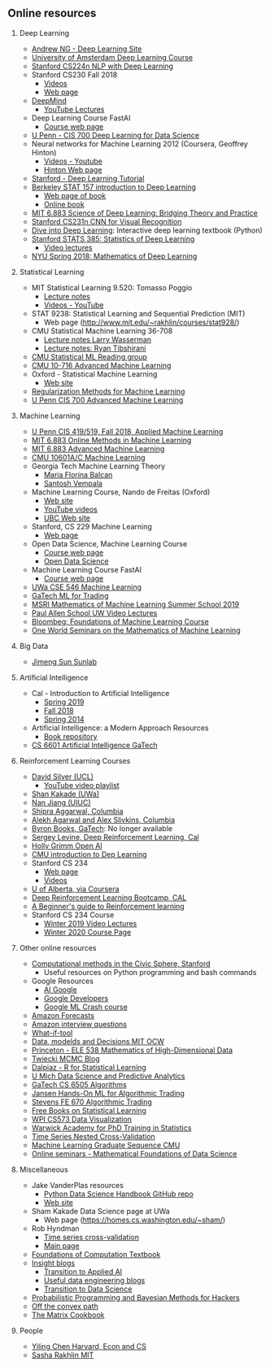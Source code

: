 ## Online resources 

1. Deep Learning  
     + [Andrew NG - Deep Learning Site](https://www.deeplearning.ai)
     + [University of Amsterdam Deep Learning Course](https://uvadlc.github.io)
     + [Stanford CS224n NLP with Deep Learning](https://web.stanford.edu/class/cs224n)
     + Stanford CS230 Fall 2018
          - [Videos](https://www.youtube.com/watch?v=PySo_6S4ZAg&list=PLoROMvodv4rOABXSygHTsbvUz4G_YQhOb)
          - [Web page](https://cs230.stanford.edu)
     + [DeepMind](https://deepmind.com)  
          + [YouTube Lectures](https://www.youtube.com/channel/UCP7jMXSY2xbc3KCAE0MHQ-A)
     + Deep Learning Course FastAI
          + [Course web page](http://course18.fast.ai/index.html)
     + [U Penn - CIS 700 Deep Learning for Data Science](https://www.seas.upenn.edu/~cis700dl/index.html)
     + Neural networks for Machine Learning 2012 (Coursera, Geoffrey Hinton)  
          + [Videos - Youtube](https://www.youtube.com/playlist?list=PLoRl3Ht4JOcdU872GhiYWf6jwrk_SNhz9)
          + [Hinton Web page](http://www.cs.toronto.edu/~hinton/)
     + [Stanford - Deep Learning Tutorial](http://ufldl.stanford.edu/)
     + [Berkeley STAT 157 introduction to Deep Learning](https://courses.d2l.ai/berkeley-stat-157/index.html)     
          + [Web page of book](d2l.ai)
          + [Online book](numpy.d2l.ai)
     + [MIT 6.883 Science of Deep Learning: Bridging Theory and Practice](https://stellar.mit.edu/S/course/6/sp18/6.883/index.html)
     + [Stanford CS231n CNN for Visual Recognition](http://cs231n.stanford.edu/)
     + [Dive into Deep Learning](https://d2l.ai/): Interactive deep learning textbook (Python)
     + [Stanford STATS 385: Statistics of Deep Learning](https://stats385.github.io/)  
          + [Video lectures](https://stats385.github.io/lecture_videos)
     + [NYU Spring 2018: Mathematics of Deep Learning](https://joanbruna.github.io/MathsDL-spring18/doc/refs.html#lec1)

2.   Statistical Learning  
     + MIT Statistical Learning 9.520: Tomasso Poggio  
          - [Lecture notes](http://www.mit.edu/~9.520/fall18/)  
          - [Videos - YouTube](https://www.youtube.com/watch?list=PLyGKBDfnk-iCXhuP9W-BQ9q2RkEIA5I5f&v=Q5itLKscYTA)
     + STAT 9238: Statistical Learning and Sequential Prediction (MIT) 
          + Web page (http://www.mit.edu/~rakhlin/courses/stat928/)              
     + CMU Statistical Machine Learning 36-708  
          - [Lecture notes Larry Wasserman](http://www.stat.cmu.edu/~larry/=sml/)  
          - [Lecture notes: Ryan Tibshirani](http://www.stat.cmu.edu/~ryantibs/statml/)
     + [CMU Statistical ML Reading group](http://statml.cs.cmu.edu/)
     + [CMU 10-716 Advanced Machine Learning](http://www.cs.cmu.edu/~pradeepr/716/)
     + Oxford - Statistical Machine Learning  
          + [Web site](http://www.stats.ox.ac.uk/~palamara/teaching/SML18/SML18.html)
     + [Regularization Methods for Machine Learning](http://lcsl.mit.edu/courses/master/RegML/)
     + [U Penn CIS 700 Advanced Machine Learning](https://www.seas.upenn.edu/~cis700dr/Spring19/)

3.   Machine Learning  
     + [U Penn CIS 419/519, Fall 2018, Applied Machine Learning](https://www.seas.upenn.edu/~cis519/fall2018/)
     + [MIT 6.883 Online Methods in Machine Learning](http://www.mit.edu/~rakhlin/6.883/)
     + [MIT 6.883 Advanced Machine Learning](http://people.csail.mit.edu/stefje/fall15/index.html)
     + [CMU 10601A/C Machine Learning](https://www.cs.cmu.edu/~roni/10601/)
     + Georgia Tech Machine Learning Theory  
          + [Maria Florina Balcan](http://www.cs.cmu.edu/~ninamf/ML13/index.html)  
          + [Santosh Vempala](https://cs7545.wordpress.com/)
     + Machine Learning Course, Nando de Freitas (Oxford)  
          + [Web site](https://www.cs.ox.ac.uk/people/nando.defreitas/machinelearning/)
          + [YouTube videos](https://www.youtube.com/user/ProfNandoDF)
          + [UBC Web site](https://www.cs.ubc.ca/~nando/)
     + Stanford, CS 229 Machine Learning
          + [Web page](http://cs229.stanford.edu/)
     + Open Data Science, Machine Learning Course  
          + [Course web page](https://mlcourse.ai/)
          + [Open Data Science](https://ods.ai/en/)
     + Machine Learning Course FastAI
          + [Course web page](http://course18.fast.ai/ml.html)
     + [UWa CSE 546 Machine Learning](https://courses.cs.washington.edu/courses/cse546/18au/)
     + [GaTech ML for Trading](https://quantsoftware.gatech.edu)
     + [MSRI Mathematics of Machine Learning Summer School 2019](https://www.msri.org/summer_schools/866)
     + [Paul Allen School UW Video Lectures](https://www.youtube.com/c/uwcse/playlists?disable_polymer=1)
     + [Bloombeg: Foundations of Machine Learning Course](https://bloomberg.github.io/foml/#about)
     + [One World Seminars on the Mathematics of Machine Learning](https://www.oneworldml.org/home)
 
4.   Big Data  
     + [Jimeng Sun Sunlab](https://sunlab.org)

5.   Artificial Intelligence  
     + Cal - Introduction to Artificial Intelligence  
          + [Spring 2019](https://inst.eecs.berkeley.edu/~cs188/sp19/)
          + [Fall 2018](https://inst.eecs.berkeley.edu/~cs188/fa18/)
          + [Spring 2014](http://ai.berkeley.edu/lecture_videos.html)  
     + Artificial Intelligence: a Modern Approach Resources  
          + [Book repository](http://aima.cs.berkeley.edu/)
     + [CS 6601 Artificial Intelligence GaTech](https://www.cc.gatech.edu/~thad/6601-gradAI-fall2015/CS6601.html)
    
6. Reinforcement Learning Courses  
     + [David Silver (UCL)](http://www0.cs.ucl.ac.uk/staff/D.Silver/web/Teaching.html)  
          + [YouTube video playlist](https://www.youtube.com/playlist?list=PLqYmG7hTraZDM-OYHWgPebj2MfCFzFObQ)
     + [Shan Kakade (UWa)](https://courses.cs.washington.edu/courses/cse599m/19sp/)
     + [Nan Jiang (UIUC)](https://nanjiang.cs.illinois.edu/cs598/)
     + [Shipra Aggarwal, Columbia](https://ieor8100.github.io/rl/)  
     + [Alekh Agarwal and Alex Slivkins, Columbia](http://alekhagarwal.net/bandits_and_rl/)
     + [Byron Books, GaTech](https://www.cc.gatech.edu/~bboots3/ACRL-Spring2019/): No longer available
     + [Sergey Levine, Deep Reinforcement Learning, Cal](http://rail.eecs.berkeley.edu/deeprlcourse/)
     + [Holly Grimm Open AI](https://hollygrimm.com/syllabus_rl)
     + [CMU introduction to Dep Learning](http://deeplearning.cs.cmu.edu/)
     + Stanford CS 234
         - [Web page](https://web.stanford.edu/class/cs234/assignments.html)        
         - [Videos](https://www.youtube.com/playlist?list=PLoROMvodv4rOSOPzutgyCTapiGlY2Nd8u)
     + [U of Alberta, via Coursera](https://www.ualberta.ca/admissions-programs/online-courses/reinforcement-learning/index.html)
     + [Deep Reinforcement Learning Bootcamp, CAL](https://sites.google.com/view/deep-rl-bootcamp/home?authuser=0)
     + [A Beginner's guide to Reinforcement learning](https://sites.google.com/view/deep-rl-bootcamp/home?authuser=0)
     + Stanford CS 234 Course
          + [Winter 2019 Video Lectures ](https://www.youtube.com/playlist?list=PLoROMvodv4rOSOPzutgyCTapiGlY2Nd8u)  
          + [Winter 2020 Course Page](http://web.stanford.edu/class/cs234/index.html)

7.  Other online resources  
     + [Computational methods in the Civic Sphere, Stanford](http://www.compciv.org/)  
          - Useful resources on Python programming and bash commands
     + Google Resources  
          + [AI Google](http://ai.google)
          + [Google Developers](https://developers.google.com)
          + [Google ML Crash course](https://developers.google.com/machine-learning/crash-course/)
     + [Amazon Forecasts](https://aws.amazon.com/forecast/features)
     + [Amazon interview questions](https://www.interviewbit.com/amazon-interview-questions/)     
     + [What-if-tool](https://pair-code.github.io/what-if-tool/index.html)
     + [Data, modelds and Decisions MIT OCW](https://ocw.mit.edu/courses/sloan-school-of-management/15-060-data-models-and-decisions-fall-2014/)
     + [Princeton - ELE 538 Mathematics of High-Dimensional Data](http://www.princeton.edu/~yc5/ele538_math_data/index.html)
     + [Twiecki MCMC Blog](https://twiecki.io/)
     + [Dalpiaz - R for Statistical Learning](https://daviddalpiaz.github.io/r4sl/)
     + [U Mich Data Science and Predictive Analytics](http://www.socr.umich.edu/people/dinov/2017/Spring/DSPA_HS650/)
     + [GaTech CS 6505 Algorithms](https://cs6505.wordpress.com/)
     + [Jansen Hands-On ML for Algorithmic Trading](https://github.com/stefan-jansen/machine-learning-for-trading)
     + [Stevens FE 670 Algorithmic Trading](https://web.stevens.edu/hfslwiki/index.php?title=FE670_Algorithmic_Trading_Strategies)
     + [Free Books on Statistical Learning](https://www.r-bloggers.com/free-books-on-statistical-learning/)
     + [WPI CS573 Data Visualization](https://canvas.wpi.edu/courses/11859)  
     + [Warwick Academy for PhD Training in Statistics](https://warwick.ac.uk/fac/sci/statistics/apts/)
     + [Time Series Nested Cross-Validation](https://towardsdatascience.com/time-series-nested-cross-validation-76adba623eb9)
     + [Machine Learning Graduate Sequence CMU](https://www.ml.cmu.edu/academics/ml-core.html)
     + [Online seminars - Mathematical Foundations of Data Science](https://sites.google.com/view/seminarmathdatascience/home)

8.   Miscellaneous  
     + Jake VanderPlas resources  
          + [Python Data Science Handbook GitHub repo](https://github.com/jakevdp)  
          + [Web site](http://vanderplas.com/)  
     + Sham Kakade Data Science page at UWa  
          + Web page (https://homes.cs.washington.edu/~sham/)
     + Rob Hyndman  
          + [Time series cross-validation](https://robjhyndman.com/hyndsight/tscv/)
          + [Main page](https://robjhyndman.com/)
     + [Foundations of Computation Textbook](https://open.umn.edu/opentextbooks/textbooks/foundations-of-computation)
     + [Insight blogs](https://blog.insightdatascience.com/)
          + [Transition to Applied AI](https://blog.insightdatascience.com/preparing-for-the-transition-to-applied-artificial-intelligence-b14ba826206)
          + [Useful data engineering blogs](https://blog.insightdatascience.com/top-10-blog-posts-to-help-you-transition-to-data-engineering-1db2312ecdaf)
          + [Transition to Data Science](https://blog.insightdatascience.com/preparing-for-the-transition-to-data-science-e9194c90b42c)
     + [Probabilistic Programming and Bayesian Methods for Hackers](https://camdavidsonpilon.github.io/Probabilistic-Programming-and-Bayesian-Methods-for-Hackers/)
     + [Off the convex path](http://www.offconvex.org/about/)
     + [The Matrix Cookbook](https://www2.imm.dtu.dk/pubdb/pubs/3274-full.html)

9.  People  
     + [Yiling Chen Harvard, Econ and CS](https://yiling.seas.harvard.edu/)
     + [Sasha Rakhlin MIT](http://www.mit.edu/~rakhlin/)
